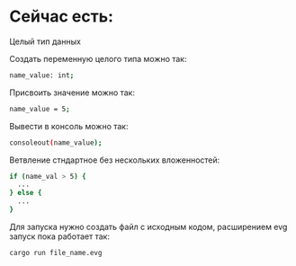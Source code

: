 <h1><b>Сейчас есть:</b></h1> 
Целый тип данных

Создать переменную целого типа можно так:
```bash
name_value: int;
```
Присвоить значение можно так:
```bash
name_value = 5;
```
Вывести в консоль можно так:
```bash
consoleout(name_value);
```
Ветвление стндартное без нескольких вложенностей:
```bash
if (name_val > 5) {
  ...
} else {
  ...
}
```
Для запуска нужно создать файл с исходным кодом, расширением evg
запуск пока работает так:
```bash
cargo run file_name.evg
```